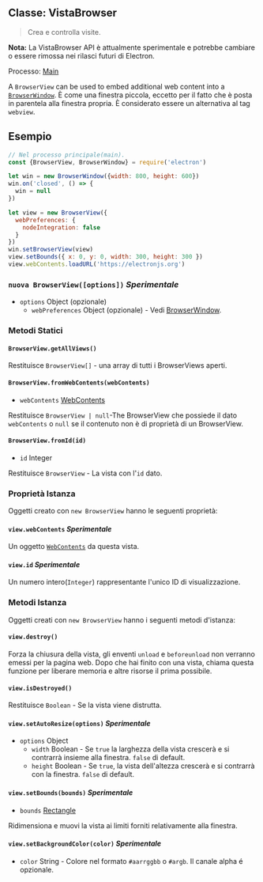 ## Classe: VistaBrowser

> Crea e controlla visite.

**Nota:** La VistaBrowser API è attualmente sperimentale e potrebbe cambiare o essere rimossa nei rilasci futuri di Electron.

Processo: [Main](../glossary.md#main-process)

A `BrowserView` can be used to embed additional web content into a [`BrowserWindow`](browser-window.md). È come una finestra piccola, eccetto per il fatto che è posta in parentela alla finestra propria. È considerato essere un alternativa al tag `webview`.

## Esempio

```javascript
// Nel processo principale(main).
const {BrowserView, BrowserWindow} = require('electron')

let win = new BrowserWindow({width: 800, height: 600})
win.on('closed', () => {
  win = null
})

let view = new BrowserView({
  webPreferences: {
    nodeIntegration: false
  }
})
win.setBrowserView(view)
view.setBounds({ x: 0, y: 0, width: 300, height: 300 })
view.webContents.loadURL('https://electronjs.org')
```

### `nuova BrowserView([options])` *Sperimentale*

* `options` Object (opzionale) 
  * `webPreferences` Object (opzionale) - Vedi [BrowserWindow](browser-window.md).

### Metodi Statici

#### `BrowserView.getAllViews()`

Restituisce `BrowserView[]` - una array di tutti i BrowserViews aperti.

#### `BrowserView.fromWebContents(webContents)`

* `webContents` [WebContents](web-contents.md)

Restituisce `BrowserView | null`-The BrowserView che possiede il dato `webContents` o `null` se il contenuto non è di proprietà di un BrowserView.

#### `BrowserView.fromId(id)`

* `id` Integer

Restituisce `BrowserView` - La vista con l'`id` dato.

### Proprietà Istanza

Oggetti creato con `new BrowserView` hanno le seguenti proprietà:

#### `view.webContents` *Sperimentale*

Un oggetto [`WebContents`](web-contents.md) da questa vista.

#### `view.id` *Sperimentale*

Un numero intero(`Integer`) rappresentante l'unico ID di visualizzazione.

### Metodi Istanza

Oggetti creati con `new BrowserView` hanno i seguenti metodi d'istanza:

#### `view.destroy()`

Forza la chiusura della vista, gli enventi `unload` e `beforeunload` non verranno emessi per la pagina web. Dopo che hai finito con una vista, chiama questa funzione per liberare memoria e altre risorse il prima possibile.

#### `view.isDestroyed()`

Restituisce `Boolean` - Se la vista viene distrutta.

#### `view.setAutoResize(options)` *Sperimentale*

* `options` Object 
  * `width` Boolean - Se `true` la larghezza della vista crescerà e si contrarrà insieme alla finestra. `false` di default.
  * `height` Boolean - Se `true`, la vista dell'altezza crescerà e si contrarrà con la finestra. `false` di default.

#### `view.setBounds(bounds)` *Sperimentale*

* `bounds` [Rectangle](structures/rectangle.md)

Ridimensiona e muovi la vista ai limiti forniti relativamente alla finestra.

#### `view.setBackgroundColor(color)` *Sperimentale*

* `color` String - Colore nel formato `#aarrggbb` o `#argb`. Il canale alpha é opzionale.